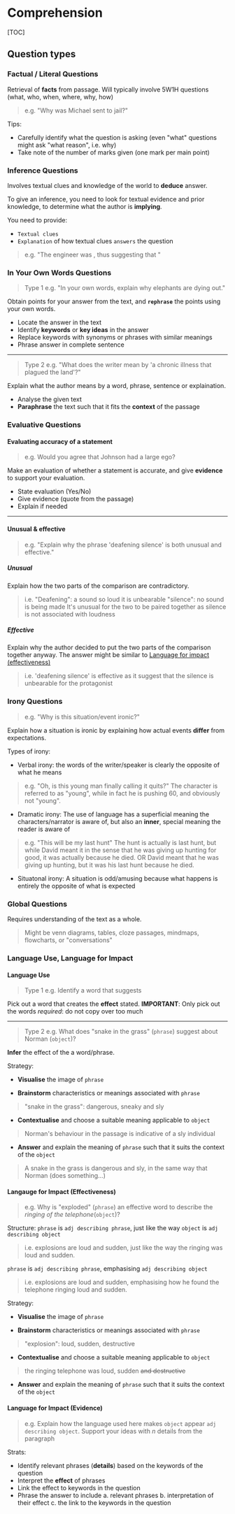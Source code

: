 # Comprehension
[TOC]

## Question types
### Factual / Literal Questions
Retrieval of __facts__ from passage.
Will typically involve 5W1H questions (what, who, when, where, why, how)
> e.g. "Why was Michael sent to jail?"

Tips:

* Carefully identify what the question is asking (even "what" questions might ask "what reason", i.e. why)
* Take note of the number of marks given (one mark per main point)

### Inference Questions
Involves textual clues and knowledge of the world to __deduce__ answer.

To give an inference, you need to look for textual evidence and prior knowledge, to determine what the author is __implying__.

You need to provide:

* `Textual clues`
* `Explanation` of how textual clues `answers` the question

>e.g. "The engineer was <doing something>, thus suggesting that <inference>"

### In Your Own Words Questions
> Type 1
> e.g. "In your own words, explain why elephants are dying out."

Obtain points for your answer from the text, and __`rephrase`__ the points using your own words.

* Locate the answer in the text
* Identify __keywords__ or __key ideas__ in the answer
* Replace keywords with synonyms or phrases with similar meanings
* Phrase answer in complete sentence

***

> Type 2
> e.g. "What does the writer mean by 'a chronic illness that plagued the land'?"

Explain what the author means by a word, phrase, sentence or explaination.

* Analyse the given text
* __Paraphrase__ the text such that it fits the __context__ of the passage

### Evaluative Questions

#### Evaluating accuracy of a statement
> e.g. Would you agree that Johnson had a large ego?

Make an evaluation of whether a statement is accurate, and give __evidence__ to support your evaluation.

* State evaluation (Yes/No)
* Give evidence (quote from the passage)
* Explain if needed

***

#### Unusual & effective
> e.g. "Explain why the phrase 'deafening silence' is both unusual and effective."

##### Unusual

Explain how the two parts of the comparison are contradictory.

> i.e.
>"Deafening": a sound so loud it is unbearable
>"silence": no sound is being made
> It's unusual for the two to be paired together as silence is not associated with loudness

##### Effective

Explain why the author decided to put the two parts of the comparison together anyway. The answer might be similar to [Language for impact (effectiveness)](#language-use-language-for-impact)

> i.e.
> 'deafening silence' is effective as it suggest that the silence is unbearable for the protagonist



### Irony Questions
> e.g. "Why is this situation/event ironic?"

Explain how a situation is ironic by explaining how actual events __differ__ from expectations.

Types of irony: 
* Verbal irony: the words of the writer/speaker is clearly the opposite of what he means

> e.g. "Oh, is this young man finally calling it quits?"
> The character is referred to as "young", while in fact he is pushing 60, and obviously not "young".

* Dramatic irony: The use of language has a superficial meaning the characters/narrator is aware of, but also an __inner__, special meaning the reader is aware of


> e.g. "This will be my last hunt"
> The hunt is actually is last hunt, but while David meant it in the sense that he was giving up hunting for good, it was actually because he died.
> OR David meant that he was giving up hunting, but it was his last hunt because he died.

* Situatonal irony: A situation is odd/amusing because what happens is entirely the opposite of what is expected

### Global Questions
Requires understanding of the text as a whole.
> Might be venn diagrams, tables, cloze passages, mindmaps, flowcharts, or "conversations"

### Language Use, Language for Impact
#### Language Use
> Type 1
> e.g. Identify a word that suggests <something>

Pick out a word that creates the __effect__ stated.
**IMPORTANT**: Only pick out the words _required_: do not copy over too much

***

> Type 2
> e.g. What does "snake in the grass" (`phrase`) suggest about Norman (`object`)?

__Infer__ the effect of the a word/phrase.

Strategy:

* __Visualise__ the image of `phrase`

* __Brainstorm__ characteristics or meanings associated with `phrase`

> "snake in the grass": dangerous, sneaky and sly

* __Contextualise__ and choose a suitable meaning applicable to `object`

> Norman's behaviour in the passage is indicative of a sly individual

* __Answer__ and explain the meaning of `phrase` such that it suits the context of the `object`

> A snake in the grass is dangerous and sly, in the same way that Norman (does something...)

#### Langauge for Impact (Effectiveness)
> e.g. Why is "exploded" (`phrase`) an effective word to describe the _ringing of the telephone_(`object`)?

Structure:
`phrase` is `adj describing phrase`, just like the way `object` is `adj describing object`

> i.e. explosions are loud and sudden, just like the way the ringing was loud and sudden.

`phrase` is `adj describing phrase`, emphasising `adj describing object`

> i.e. explosions are loud and sudden, emphasising how he found the telephone ringing loud and sudden.

Strategy:

* __Visualise__ the image of `phrase`

* __Brainstorm__ characteristics or meanings associated with `phrase`

> "explosion": loud, sudden, destructive

* __Contextualise__ and choose a suitable meaning applicable to `object`

> the ringing telephone was loud, sudden <s>and destructive</s>

* __Answer__ and explain the meaning of `phrase` such that it suits the context of the `object`

#### Language for Impact (Evidence)
> e.g. Explain how the language used here makes `object` appear `adj describing object`. Support your ideas with _n_ details from the paragraph

Strats:

* Identify relevant phrases (__details__) based on the keywords of the question
* Interpret the __effect__ of phrases
* Link the effect to keywords in the question
* Phrase the answer to include 
	a. relevant phrases
	b. interpretation of their effect
	c. the link to the keywords in the question 